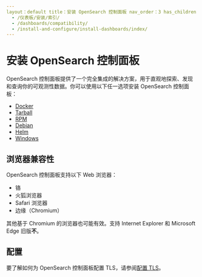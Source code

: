 ```yaml
---
layout：default title：安装 OpenSearch 控制面板 nav_order：3 has_children：true redirect_from：
  - /仪表板/安装/索引/
  - /dashboards/compatibility/
  - /install-and-configure/install-dashboards/index/
---
```


# 安装 OpenSearch 控制面板

OpenSearch 控制面板提供了一个完全集成的解决方案，用于直观地探索、发现和查询你的可观测性数据。你可以使用以下任一选项安装 OpenSearch 控制面板：

- [Docker]({{site.url}}{{site.baseurl}}/install-and-configure/install-dashboards/docker/)
- [Tarball]({{site.url}}{{site.baseurl}}/install-and-configure/install-dashboards/tar/)
- [RPM]({{site.url}}{{site.baseurl}}/install-and-configure/install-dashboards/rpm/)
- [Debian]({{site.url}}{{site.baseurl}}/install-and-configure/install-dashboards/debian/)
- [Helm]({{site.url}}{{site.baseurl}}/install-and-configure/install-dashboards/helm/)
- [Windows]({{site.url}}{{site.baseurl}}/install-and-configure/install-dashboards/windows/)

## 浏览器兼容性

OpenSearch 控制面板支持以下 Web 浏览器：

- 铬
- 火狐浏览器
- Safari 浏览器
- 边缘（Chromium）

其他基于 Chromium 的浏览器也可能有效。支持 Internet Explorer 和 Microsoft Edge 旧版**不**。

## 配置

要了解如何为 OpenSearch 控制面板配置 TLS，请参阅[配置 TLS]({{site.url}}{{site.baseurl}}/install-and-configure/install-dashboards/tls/)。
